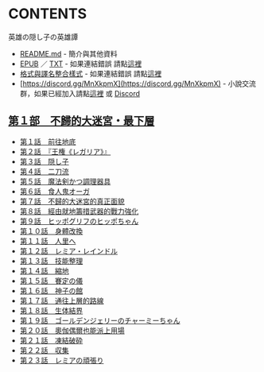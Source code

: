# CONTENTS

英雄の隠し子の英雄譚


- [README.md](README.md) - 簡介與其他資料
- [EPUB](https://gitlab.com/demonovel/epub-txt/blob/master/syosetu_out/%E8%8B%B1%E9%9B%84%E3%81%AE%E9%9A%A0%E3%81%97%E5%AD%90%E3%81%AE%E8%8B%B1%E9%9B%84%E8%AD%9A.epub) ／ [TXT](https://gitlab.com/demonovel/epub-txt/blob/master/syosetu_out/out/%E8%8B%B1%E9%9B%84%E3%81%AE%E9%9A%A0%E3%81%97%E5%AD%90%E3%81%AE%E8%8B%B1%E9%9B%84%E8%AD%9A.out.txt) - 如果連結錯誤 請點[這裡](https://gitlab.com/demonovel/epub-txt/tree/master)
- [格式與譯名整合樣式](https://github.com/bluelovers/node-novel/blob/master/lib/locales/%E8%8B%B1%E9%9B%84%E3%81%AE%E9%9A%A0%E3%81%97%E5%AD%90%E3%81%AE%E8%8B%B1%E9%9B%84%E8%AD%9A.ts) - 如果連結錯誤 請點[這裡](https://github.com/bluelovers/node-novel/tree/master/lib/locales)
- [https://discord.gg/MnXkpmX](https://discord.gg/MnXkpmX) - 小說交流群，如果已經加入請點[這裡](https://discordapp.com/channels/467794087769014273/467794088285175809) 或 [Discord](https://discordapp.com/channels/@me)


## [第１部　不歸的大迷宮・最下層](00000_%E7%AC%AC%EF%BC%91%E9%83%A8%E3%80%80%E4%B8%8D%E6%AD%B8%E7%9A%84%E5%A4%A7%E8%BF%B7%E5%AE%AE%E3%83%BB%E6%9C%80%E4%B8%8B%E5%B1%A4)

- [第１話　前往地底](00000_%E7%AC%AC%EF%BC%91%E9%83%A8%E3%80%80%E4%B8%8D%E6%AD%B8%E7%9A%84%E5%A4%A7%E8%BF%B7%E5%AE%AE%E3%83%BB%E6%9C%80%E4%B8%8B%E5%B1%A4/00010_%E7%AC%AC%EF%BC%91%E8%A9%B1%E3%80%80%E5%89%8D%E5%BE%80%E5%9C%B0%E5%BA%95.txt)
- [第２話　『王権《レガリア》』](00000_%E7%AC%AC%EF%BC%91%E9%83%A8%E3%80%80%E4%B8%8D%E6%AD%B8%E7%9A%84%E5%A4%A7%E8%BF%B7%E5%AE%AE%E3%83%BB%E6%9C%80%E4%B8%8B%E5%B1%A4/00020_%E7%AC%AC%EF%BC%92%E8%A9%B1%E3%80%80%E3%80%8E%E7%8E%8B%E6%A8%A9%E3%80%8A%E3%83%AC%E3%82%AC%E3%83%AA%E3%82%A2%E3%80%8B%E3%80%8F.txt)
- [第３話　隠し子](00000_%E7%AC%AC%EF%BC%91%E9%83%A8%E3%80%80%E4%B8%8D%E6%AD%B8%E7%9A%84%E5%A4%A7%E8%BF%B7%E5%AE%AE%E3%83%BB%E6%9C%80%E4%B8%8B%E5%B1%A4/00030_%E7%AC%AC%EF%BC%93%E8%A9%B1%E3%80%80%E9%9A%A0%E3%81%97%E5%AD%90.txt)
- [第４話　二刀流](00000_%E7%AC%AC%EF%BC%91%E9%83%A8%E3%80%80%E4%B8%8D%E6%AD%B8%E7%9A%84%E5%A4%A7%E8%BF%B7%E5%AE%AE%E3%83%BB%E6%9C%80%E4%B8%8B%E5%B1%A4/00040_%E7%AC%AC%EF%BC%94%E8%A9%B1%E3%80%80%E4%BA%8C%E5%88%80%E6%B5%81.txt)
- [第５話　魔法剣かつ調理器具](00000_%E7%AC%AC%EF%BC%91%E9%83%A8%E3%80%80%E4%B8%8D%E6%AD%B8%E7%9A%84%E5%A4%A7%E8%BF%B7%E5%AE%AE%E3%83%BB%E6%9C%80%E4%B8%8B%E5%B1%A4/00050_%E7%AC%AC%EF%BC%95%E8%A9%B1%E3%80%80%E9%AD%94%E6%B3%95%E5%89%A3%E3%81%8B%E3%81%A4%E8%AA%BF%E7%90%86%E5%99%A8%E5%85%B7.txt)
- [第６話　食人鬼オーガ](00000_%E7%AC%AC%EF%BC%91%E9%83%A8%E3%80%80%E4%B8%8D%E6%AD%B8%E7%9A%84%E5%A4%A7%E8%BF%B7%E5%AE%AE%E3%83%BB%E6%9C%80%E4%B8%8B%E5%B1%A4/00060_%E7%AC%AC%EF%BC%96%E8%A9%B1%E3%80%80%E9%A3%9F%E4%BA%BA%E9%AC%BC%E3%82%AA%E3%83%BC%E3%82%AC.txt)
- [第７話　不歸的大迷宮的真正面貌](00000_%E7%AC%AC%EF%BC%91%E9%83%A8%E3%80%80%E4%B8%8D%E6%AD%B8%E7%9A%84%E5%A4%A7%E8%BF%B7%E5%AE%AE%E3%83%BB%E6%9C%80%E4%B8%8B%E5%B1%A4/00070_%E7%AC%AC%EF%BC%97%E8%A9%B1%E3%80%80%E4%B8%8D%E6%AD%B8%E7%9A%84%E5%A4%A7%E8%BF%B7%E5%AE%AE%E7%9A%84%E7%9C%9F%E6%AD%A3%E9%9D%A2%E8%B2%8C.txt)
- [第８話　經由就地籌措武器的戰力強化](00000_%E7%AC%AC%EF%BC%91%E9%83%A8%E3%80%80%E4%B8%8D%E6%AD%B8%E7%9A%84%E5%A4%A7%E8%BF%B7%E5%AE%AE%E3%83%BB%E6%9C%80%E4%B8%8B%E5%B1%A4/00080_%E7%AC%AC%EF%BC%98%E8%A9%B1%E3%80%80%E7%B6%93%E7%94%B1%E5%B0%B1%E5%9C%B0%E7%B1%8C%E6%8E%AA%E6%AD%A6%E5%99%A8%E7%9A%84%E6%88%B0%E5%8A%9B%E5%BC%B7%E5%8C%96.txt)
- [第９話　ヒッポグリフのヒッポちゃん](00000_%E7%AC%AC%EF%BC%91%E9%83%A8%E3%80%80%E4%B8%8D%E6%AD%B8%E7%9A%84%E5%A4%A7%E8%BF%B7%E5%AE%AE%E3%83%BB%E6%9C%80%E4%B8%8B%E5%B1%A4/00090_%E7%AC%AC%EF%BC%99%E8%A9%B1%E3%80%80%E3%83%92%E3%83%83%E3%83%9D%E3%82%B0%E3%83%AA%E3%83%95%E3%81%AE%E3%83%92%E3%83%83%E3%83%9D%E3%81%A1%E3%82%83%E3%82%93.txt)
- [第１０話　身體改換](00000_%E7%AC%AC%EF%BC%91%E9%83%A8%E3%80%80%E4%B8%8D%E6%AD%B8%E7%9A%84%E5%A4%A7%E8%BF%B7%E5%AE%AE%E3%83%BB%E6%9C%80%E4%B8%8B%E5%B1%A4/00100_%E7%AC%AC%EF%BC%91%EF%BC%90%E8%A9%B1%E3%80%80%E8%BA%AB%E9%AB%94%E6%94%B9%E6%8F%9B.txt)
- [第１１話　人里へ](00000_%E7%AC%AC%EF%BC%91%E9%83%A8%E3%80%80%E4%B8%8D%E6%AD%B8%E7%9A%84%E5%A4%A7%E8%BF%B7%E5%AE%AE%E3%83%BB%E6%9C%80%E4%B8%8B%E5%B1%A4/00110_%E7%AC%AC%EF%BC%91%EF%BC%91%E8%A9%B1%E3%80%80%E4%BA%BA%E9%87%8C%E3%81%B8.txt)
- [第１２話　レミア・レインドル](00000_%E7%AC%AC%EF%BC%91%E9%83%A8%E3%80%80%E4%B8%8D%E6%AD%B8%E7%9A%84%E5%A4%A7%E8%BF%B7%E5%AE%AE%E3%83%BB%E6%9C%80%E4%B8%8B%E5%B1%A4/00120_%E7%AC%AC%EF%BC%91%EF%BC%92%E8%A9%B1%E3%80%80%E3%83%AC%E3%83%9F%E3%82%A2%E3%83%BB%E3%83%AC%E3%82%A4%E3%83%B3%E3%83%89%E3%83%AB.txt)
- [第１３話　技能整理](00000_%E7%AC%AC%EF%BC%91%E9%83%A8%E3%80%80%E4%B8%8D%E6%AD%B8%E7%9A%84%E5%A4%A7%E8%BF%B7%E5%AE%AE%E3%83%BB%E6%9C%80%E4%B8%8B%E5%B1%A4/00130_%E7%AC%AC%EF%BC%91%EF%BC%93%E8%A9%B1%E3%80%80%E6%8A%80%E8%83%BD%E6%95%B4%E7%90%86.txt)
- [第１４話　縮地](00000_%E7%AC%AC%EF%BC%91%E9%83%A8%E3%80%80%E4%B8%8D%E6%AD%B8%E7%9A%84%E5%A4%A7%E8%BF%B7%E5%AE%AE%E3%83%BB%E6%9C%80%E4%B8%8B%E5%B1%A4/00140_%E7%AC%AC%EF%BC%91%EF%BC%94%E8%A9%B1%E3%80%80%E7%B8%AE%E5%9C%B0.txt)
- [第１５話　賽定の儀](00000_%E7%AC%AC%EF%BC%91%E9%83%A8%E3%80%80%E4%B8%8D%E6%AD%B8%E7%9A%84%E5%A4%A7%E8%BF%B7%E5%AE%AE%E3%83%BB%E6%9C%80%E4%B8%8B%E5%B1%A4/00150_%E7%AC%AC%EF%BC%91%EF%BC%95%E8%A9%B1%E3%80%80%E8%B3%BD%E5%AE%9A%E3%81%AE%E5%84%80.txt)
- [第１６話　神子の館](00000_%E7%AC%AC%EF%BC%91%E9%83%A8%E3%80%80%E4%B8%8D%E6%AD%B8%E7%9A%84%E5%A4%A7%E8%BF%B7%E5%AE%AE%E3%83%BB%E6%9C%80%E4%B8%8B%E5%B1%A4/00160_%E7%AC%AC%EF%BC%91%EF%BC%96%E8%A9%B1%E3%80%80%E7%A5%9E%E5%AD%90%E3%81%AE%E9%A4%A8.txt)
- [第１７話　通往上層的路線](00000_%E7%AC%AC%EF%BC%91%E9%83%A8%E3%80%80%E4%B8%8D%E6%AD%B8%E7%9A%84%E5%A4%A7%E8%BF%B7%E5%AE%AE%E3%83%BB%E6%9C%80%E4%B8%8B%E5%B1%A4/00170_%E7%AC%AC%EF%BC%91%EF%BC%97%E8%A9%B1%E3%80%80%E9%80%9A%E5%BE%80%E4%B8%8A%E5%B1%A4%E7%9A%84%E8%B7%AF%E7%B7%9A.txt)
- [第１８話　生体結界](00000_%E7%AC%AC%EF%BC%91%E9%83%A8%E3%80%80%E4%B8%8D%E6%AD%B8%E7%9A%84%E5%A4%A7%E8%BF%B7%E5%AE%AE%E3%83%BB%E6%9C%80%E4%B8%8B%E5%B1%A4/00180_%E7%AC%AC%EF%BC%91%EF%BC%98%E8%A9%B1%E3%80%80%E7%94%9F%E4%BD%93%E7%B5%90%E7%95%8C.txt)
- [第１９話　ゴールデンジェリーのチャーミーちゃん](00000_%E7%AC%AC%EF%BC%91%E9%83%A8%E3%80%80%E4%B8%8D%E6%AD%B8%E7%9A%84%E5%A4%A7%E8%BF%B7%E5%AE%AE%E3%83%BB%E6%9C%80%E4%B8%8B%E5%B1%A4/00190_%E7%AC%AC%EF%BC%91%EF%BC%99%E8%A9%B1%E3%80%80%E3%82%B4%E3%83%BC%E3%83%AB%E3%83%87%E3%83%B3%E3%82%B8%E3%82%A7%E3%83%AA%E3%83%BC%E3%81%AE%E3%83%81%E3%83%A3%E3%83%BC%E3%83%9F%E3%83%BC%E3%81%A1%E3%82%83%E3%82%93.txt)
- [第２０話　奧伽偶爾也能派上用場](00000_%E7%AC%AC%EF%BC%91%E9%83%A8%E3%80%80%E4%B8%8D%E6%AD%B8%E7%9A%84%E5%A4%A7%E8%BF%B7%E5%AE%AE%E3%83%BB%E6%9C%80%E4%B8%8B%E5%B1%A4/00200_%E7%AC%AC%EF%BC%92%EF%BC%90%E8%A9%B1%E3%80%80%E5%A5%A7%E4%BC%BD%E5%81%B6%E7%88%BE%E4%B9%9F%E8%83%BD%E6%B4%BE%E4%B8%8A%E7%94%A8%E5%A0%B4.txt)
- [第２１話　凍結破砕](00000_%E7%AC%AC%EF%BC%91%E9%83%A8%E3%80%80%E4%B8%8D%E6%AD%B8%E7%9A%84%E5%A4%A7%E8%BF%B7%E5%AE%AE%E3%83%BB%E6%9C%80%E4%B8%8B%E5%B1%A4/00210_%E7%AC%AC%EF%BC%92%EF%BC%91%E8%A9%B1%E3%80%80%E5%87%8D%E7%B5%90%E7%A0%B4%E7%A0%95.txt)
- [第２２話　収集](00000_%E7%AC%AC%EF%BC%91%E9%83%A8%E3%80%80%E4%B8%8D%E6%AD%B8%E7%9A%84%E5%A4%A7%E8%BF%B7%E5%AE%AE%E3%83%BB%E6%9C%80%E4%B8%8B%E5%B1%A4/00220_%E7%AC%AC%EF%BC%92%EF%BC%92%E8%A9%B1%E3%80%80%E5%8F%8E%E9%9B%86.txt)
- [第２３話　レミアの頑張り](00000_%E7%AC%AC%EF%BC%91%E9%83%A8%E3%80%80%E4%B8%8D%E6%AD%B8%E7%9A%84%E5%A4%A7%E8%BF%B7%E5%AE%AE%E3%83%BB%E6%9C%80%E4%B8%8B%E5%B1%A4/00230_%E7%AC%AC%EF%BC%92%EF%BC%93%E8%A9%B1%E3%80%80%E3%83%AC%E3%83%9F%E3%82%A2%E3%81%AE%E9%A0%91%E5%BC%B5%E3%82%8A.txt)

